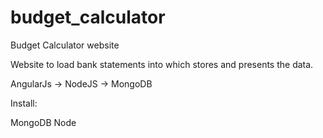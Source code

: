 # budget_calculator
Budget Calculator website

Website to load bank statements into which stores and presents the data.

AngularJs -> NodeJS -> MongoDB

Install:

MongoDB
Node